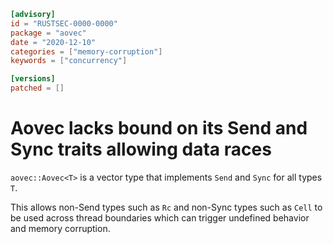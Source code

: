 ```toml
[advisory]
id = "RUSTSEC-0000-0000"
package = "aovec"
date = "2020-12-10"
categories = ["memory-corruption"]
keywords = ["concurrency"]

[versions]
patched = []
```

# Aovec<T> lacks bound on its Send and Sync traits allowing data races

`aovec::Aovec<T>` is a vector type that implements `Send` and `Sync` for all
types `T`.

This allows non-Send types such as `Rc` and non-Sync types such as `Cell` to
be used across thread boundaries which can trigger undefined behavior and
memory corruption.
